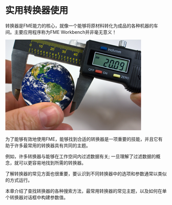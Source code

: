 # 实用转换器使用

转换器是FME能力的核心，就像一个能够将原材料转化为成品的各种机器的车间。主要应用程序称为FME Workbench并非毫无意义！

[![](../.gitbook/assets/img4.000.aworkshopoftools.png)](https://github.com/safesoftware/FMETraining/blob/Desktop-Basic-2018/DesktopBasic4Transformers/Images/Img4.000.AWorkshopOfTools.png)

为了能够有效地使用FME，能够找到合适的转换器是一项重要的技能，并且它有助于许多最常用的转换器具有共同的主题。

例如，许多转换器与能够在工作空间内过滤数据有关; 一旦理解了过滤数据的概念，就可以更容易地找到所需的转换器。

了解转换器的常见方面也很重要，要认识到不同转换器中的选项和参数通常以类似的方式运行。

本章介绍了查找转换器的各种搜索方法，最常用转换器的常见主题，以及如何在单个转换器对话框中构建参数值。

